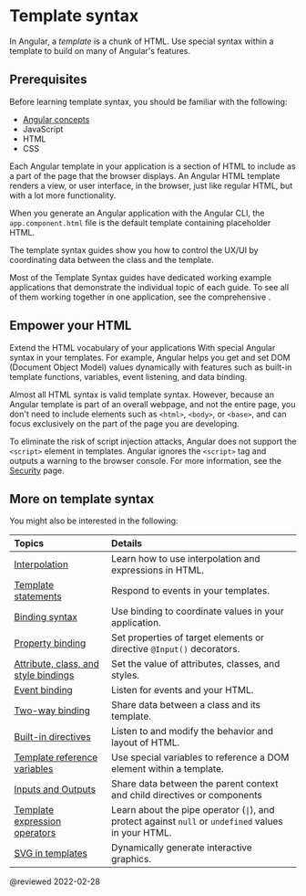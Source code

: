 # Template syntax

In Angular, a *template* is a chunk of HTML. Use special syntax within a template to build on many of Angular's features.

## Prerequisites

Before learning template syntax, you should be familiar with the following:

*   [Angular concepts](guide/architecture)
*   JavaScript
*   HTML
*   CSS

<!--todo: Do we still need the following section? It seems more relevant to those coming from AngularJS, which is now 7 versions ago. -->
<!-- You may be familiar with the component/template duality from your experience with model-view-controller (MVC) or model-view-viewmodel (MVVM).
In Angular, the component plays the part of the controller/viewmodel, and the template represents the view. -->

Each Angular template in your application is a section of HTML to include as a part of the page that the browser displays. An Angular HTML template renders a view, or user interface, in the browser, just like regular HTML, but with a lot more functionality.

When you generate an Angular application with the Angular CLI, the `app.component.html` file is the default template containing placeholder HTML.

The template syntax guides show you how to control the UX/UI by coordinating data between the class and the template.

<div class="is-helpful alert">

Most of the Template Syntax guides have dedicated working example applications that demonstrate the individual topic of each guide.
To see all of them working together in one application, see the comprehensive <live-example title="Template Syntax Live Code"></live-example>.

</div>

## Empower your HTML

Extend the HTML vocabulary of your applications With special Angular syntax in your templates. For example, Angular helps you get and set DOM \(Document Object Model\) values dynamically with features such as built-in template functions, variables, event listening, and data binding.

Almost all HTML syntax is valid template syntax. However, because an Angular template is part of an overall webpage, and not the entire page, you don't need to include elements such as `<html>`, `<body>`, or `<base>`, and can focus exclusively on the part of the page you are developing.

<div class="alert is-important">

To eliminate the risk of script injection attacks, Angular does not support the `<script>` element in templates.
Angular ignores the `<script>` tag and outputs a warning to the browser console.
For more information, see the [Security](guide/security) page.

</div>

## More on template syntax

You might also be interested in the following:

| Topics                                                               | Details                                                                                                                       |
|:-------------------------------------------------------------------- |:----------------------------------------------------------------------------------------------------------------------------- |
| [Interpolation](guide/interpolation)                                 | Learn how to use interpolation and expressions in HTML.                                                                       |
| [Template statements](guide/template-statements)                     | Respond to events in your templates.                                                                                          |
| [Binding syntax](guide/binding-syntax)                               | Use binding to coordinate values in your application.                                                                         |
| [Property binding](guide/property-binding)                           | Set properties of target elements or directive `@Input()` decorators.                                                         |
| [Attribute, class, and style bindings](guide/attribute-binding)      | Set the value of attributes, classes, and styles.                                                                             |
| [Event binding](guide/event-binding)                                 | Listen for events and your HTML.                                                                                              |
| [Two-way binding](guide/two-way-binding)                             | Share data between a class and its template.                                                                                  |
| [Built-in directives](guide/built-in-directives)                     | Listen to and modify the behavior and layout of HTML.                                                                         |
| [Template reference variables](guide/template-reference-variables)   | Use special variables to reference a DOM element within a template.                                                           |
| [Inputs and Outputs](guide/inputs-outputs)                           | Share data between the parent context and child directives or components                                                      |
| [Template expression operators](guide/template-expression-operators) | Learn about the pipe operator \(<code>&verbar;</code>\), and protect against `null` or `undefined` values in your HTML. |
| [SVG in templates](guide/svg-in-templates)                           | Dynamically generate interactive graphics.                                                                                    |

<!-- links -->

<!-- external links -->

<!-- end links -->

@reviewed 2022-02-28
